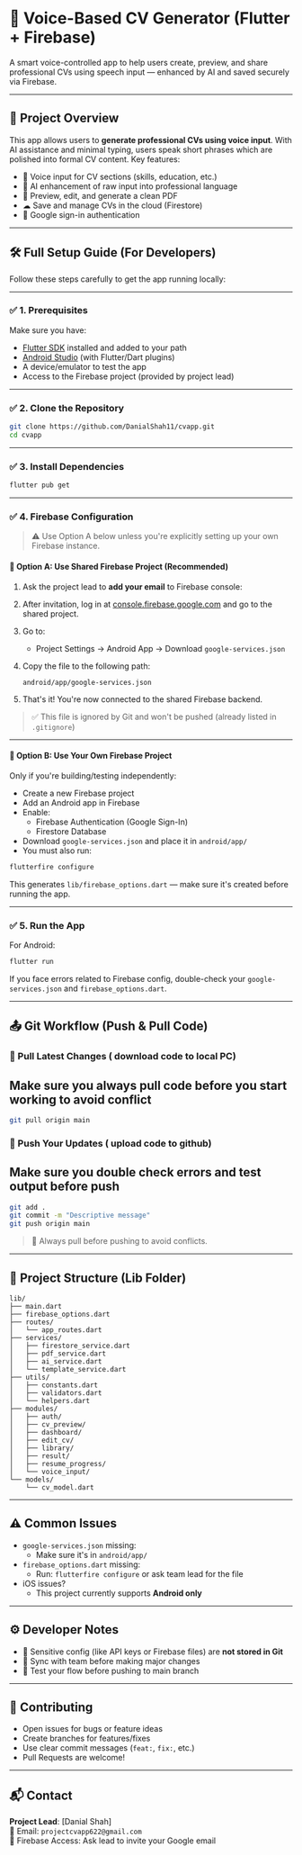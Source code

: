 # 🧠 Voice-Based CV Generator (Flutter + Firebase)

A smart voice-controlled app to help users create, preview, and share professional CVs using speech input — enhanced by AI and saved securely via Firebase.

---

## 🚀 Project Overview

This app allows users to **generate professional CVs using voice input**. With AI assistance and minimal typing, users speak short phrases which are polished into formal CV content. Key features:

- 🎤 Voice input for CV sections (skills, education, etc.)
- 🤖 AI enhancement of raw input into professional language
- 🧾 Preview, edit, and generate a clean PDF
- ☁ Save and manage CVs in the cloud (Firestore)
- 🔐 Google sign-in authentication

---

## 🛠️ Full Setup Guide (For Developers)

Follow these steps carefully to get the app running locally:

---

### ✅ 1. Prerequisites

Make sure you have:

- [Flutter SDK](https://docs.flutter.dev/get-started/install) installed and added to your path
- [Android Studio](https://developer.android.com/studio) (with Flutter/Dart plugins)
- A device/emulator to test the app
- Access to the Firebase project (provided by project lead)

---

### ✅ 2. Clone the Repository

```bash
git clone https://github.com/DanialShah11/cvapp.git
cd cvapp
```

---

### ✅ 3. Install Dependencies

```bash
flutter pub get
```

---

### ✅ 4. Firebase Configuration

> ⚠️ Use Option A below unless you're explicitly setting up your own Firebase instance.

#### 🔹 Option A: Use Shared Firebase Project (Recommended)

1. Ask the project lead to **add your email** to Firebase console:
2. After invitation, log in at [console.firebase.google.com](https://console.firebase.google.com) and go to the shared project.
3. Go to:
   - Project Settings → Android App → Download `google-services.json`
4. Copy the file to the following path:

   ```
   android/app/google-services.json
   ```

5. That's it! You're now connected to the shared Firebase backend.

> ✅ This file is ignored by Git and won't be pushed (already listed in `.gitignore`)

---

#### 🔹 Option B: Use Your Own Firebase Project

Only if you're building/testing independently:

- Create a new Firebase project
- Add an Android app in Firebase
- Enable:
  - Firebase Authentication (Google Sign-In)
  - Firestore Database
- Download `google-services.json` and place it in `android/app/`
- You must also run:

```bash
flutterfire configure
```

This generates `lib/firebase_options.dart` — make sure it's created before running the app.

---

### ✅ 5. Run the App

For Android:

```bash
flutter run
```

If you face errors related to Firebase config, double-check your `google-services.json` and `firebase_options.dart`.

---

## 📤 Git Workflow (Push & Pull Code)

### 🔄 Pull Latest Changes ( download code to local PC)
## Make sure you always pull code before you start working to avoid conflict

```bash
git pull origin main
```

### 💾 Push Your Updates ( upload code to github)
## Make sure you double check errors and test output before push 

```bash
git add .
git commit -m "Descriptive message"
git push origin main
```

> 📌 Always pull before pushing to avoid conflicts.

---

## 📁 Project Structure (Lib Folder)

```
lib/
├── main.dart
├── firebase_options.dart
├── routes/
│   └── app_routes.dart
├── services/
│   ├── firestore_service.dart
│   ├── pdf_service.dart
│   ├── ai_service.dart
│   └── template_service.dart
├── utils/
│   ├── constants.dart
│   ├── validators.dart
│   └── helpers.dart
├── modules/
│   ├── auth/
│   ├── cv_preview/
│   ├── dashboard/
│   ├── edit_cv/
│   ├── library/
│   ├── result/
│   ├── resume_progress/
│   └── voice_input/
└── models/
    └── cv_model.dart
```

---

## ⚠️ Common Issues

- `google-services.json` missing:
  - Make sure it's in `android/app/`
- `firebase_options.dart` missing:
  - Run: `flutterfire configure` or ask team lead for the file
- iOS issues?
  - This project currently supports **Android only**

---

## ⚙️ Developer Notes

- 🔐 Sensitive config (like API keys or Firebase files) are **not stored in Git**
- 🔄 Sync with team before making major changes
- 🧪 Test your flow before pushing to main branch

---

## 🤝 Contributing

- Open issues for bugs or feature ideas
- Create branches for features/fixes
- Use clear commit messages (`feat:`, `fix:`, etc.)
- Pull Requests are welcome!

---

## 📬 Contact

**Project Lead**: [Danial Shah]  
📧 Email: `projectcvapp622@gmail.com`  
💬 Firebase Access: Ask lead to invite your Google email

